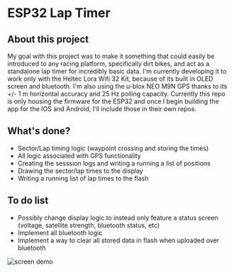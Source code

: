 # ESP32 Lap Timer

## About this project

My goal with this project was to make it something that could easily be introduced to any racing platform,
specifically dirt bikes, and act as a standalone lap timer for incredibly basic data.
I'm currently developing it to work only with the Heltec Lora Wifi 32 Kit, because of its built in
OLED screen and bluetooth. I'm also using the u-blox NEO M9N GPS thanks to its +/- 1 m horizontal
accuracy and 25 Hz polling capacity. Currently this repo is only housing the firmware for the
ESP32 and once I begin building the app for the IOS and Android, I'll include those in their own repos.

## What's done?
- Sector/Lap timing logic (waypoint crossing and storing the times)
- All logic associated with GPS functionality
- Creating the sesssion logs and writing a running a list of positions
- Drawing the sector/lap times to the display
- Writing a running list of lap times to the flash

## To do list
- Possibly change display logic to instead only feature a status screen (voltage, satellite strength, bluetooth status, etc)
- Implement all bluetooth logic
- Implement a way to clear all stored data in flash when uploaded over bluetooth

![screen demo](https://media0.giphy.com/media/v1.Y2lkPTc5MGI3NjExNTYzaXUzNzYzajUxbDU1MzN1cmloYzI1cXljNjNwcHM1cnJpcTJzbCZlcD12MV9pbnRlcm5hbF9naWZfYnlfaWQmY3Q9Zw/QZPMouXupVzR3BWeDb/giphy.gif)
